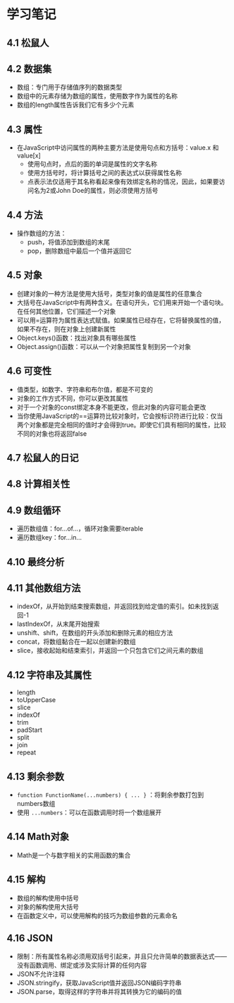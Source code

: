 # 学习笔记

## 4.1 松鼠人

## 4.2 数据集

* 数组：专门用于存储值序列的数据类型
* 数组中的元素存储为数组的属性，使用数字作为属性的名称
* 数组的length属性告诉我们它有多少个元素

## 4.3 属性

* 在JavaScript中访问属性的两种主要方法是使用句点和方括号：value.x 和 value[x]
  * 使用句点时，点后的面的单词是属性的文字名称
  * 使用方括号时，将计算括号之间的表达式以获得属性名称
  * 点表示法仅适用于其名称看起来像有效绑定名称的情况，因此，如果要访问名为2或John Doe的属性，则必须使用方括号

## 4.4 方法

* 操作数组的方法：
  * push，将值添加到数组的末尾
  * pop，删除数组中最后一个值并返回它

## 4.5 对象

* 创建对象的一种方法是使用大括号，类型对象的值是属性的任意集合
* 大括号在JavaScript中有两种含义。在语句开头，它们用来开始一个语句块。在任何其他位置，它们描述一个对象
* 可以用=运算符为属性表达式赋值。如果属性已经存在，它将替换属性的值，如果不存在，则在对象上创建新属性
* Object.keys()函数：找出对象具有哪些属性
* Object.assign()函数：可以从一个对象把属性复制到另一个对象

## 4.6 可变性

* 值类型，如数字、字符串和布尔值，都是不可变的
* 对象的工作方式不同，你可以更改其属性
* 对于一个对象的const绑定本身不能更改，但此对象的内容可能会更改
* 当你使用JavaScript的==运算符比较对象时，它会按标识符进行比较：仅当两个对象都是完全相同的值时才会得到true。即使它们具有相同的属性，比较不同的对象也将返回false

## 4.7 松鼠人的日记

## 4.8 计算相关性

## 4.9 数组循环

* 遍历数组值：for...of...，循环对象需要iterable
* 遍历数组key：for...in...

## 4.10 最终分析

## 4.11 其他数组方法

* indexOf，从开始到结束搜索数组，并返回找到给定值的索引。如未找到返回-1
* lastIndexOf，从末尾开始搜索
* unshift、shift，在数组的开头添加和删除元素的相应方法
* concat，将数组黏合在一起以创建新的数组
* slice，接收起始和结束索引，并返回一个只包含它们之间元素的数组

## 4.12 字符串及其属性

* length
* toUpperCase
* slice
* indexOf
* trim
* padStart
* split
* join
* repeat

## 4.13 剩余参数

* ` function FunctionName(...numbers) { ... } ` ：将剩余参数打包到numbers数组
* 使用 ` ...numbers `：可以在函数调用时将一个数组展开

## 4.14 Math对象

* Math是一个与数字相关的实用函数的集合

## 4.15 解构

* 数组的解构使用中括号
* 对象的解构使用大括号
* 在函数定义中，可以使用解构的技巧为数组参数的元素命名

## 4.16 JSON

* 限制：所有属性名称必须用双括号引起来，并且只允许简单的数据表达式——没有函数调用、绑定或涉及实际计算的任何内容
* JSON不允许注释
* JSON.stringify，获取JavaScript值并返回JSON编码字符串
* JSON.parse，取得这样的字符串并将其转换为它的编码的值
